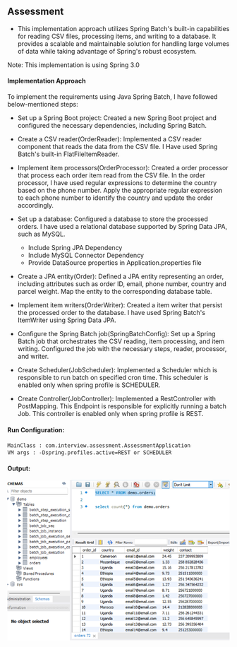 ## Assessment

* This implementation approach utilizes Spring Batch's built-in capabilities for reading CSV files, processing items, and writing to a database. It provides a scalable and maintainable solution for handling large volumes of data while taking advantage of Spring's robust ecosystem.

Note: This implementation is using Spring 3.0

#### Implementation Approach

To implement the requirements using Java Spring Batch, I have followed below-mentioned steps:

* Set up a Spring Boot project: Created a new Spring Boot project and configured the necessary dependencies, including Spring Batch.

* Create a CSV reader(OrderReader): Implemented a CSV reader component that reads the data from the CSV file. I Have used Spring Batch's built-in FlatFileItemReader.

* Implement item processors(OrderProcessor): Created a order processor that process each order item read from the CSV file. In the order processor, I have used regular expressions to determine the country based on the phone number. Apply the appropriate regular expression to each phone number to identify the country and update the order accordingly.

* Set up a database: Configured a database to store the processed orders. I have used a relational database supported by Spring Data JPA, such as MySQL.
    * Include Spring JPA Dependency
    * Include MySQL Connector Dependency
    * Provide DataSource properties in Application.properties file

* Create a JPA entity(Order): Defined a JPA entity representing an order, including attributes such as order ID, email, phone number, country and parcel weight. Map the entity to the corresponding database table.

* Implement item writers(OrderWriter): Created a item writer that persist the processed order to the database. I have used Spring Batch's ItemWriter using Spring Data JPA.

* Configure the Spring Batch job(SpringBatchConfig): Set up a Spring Batch job that orchestrates the CSV reading, item processing, and item writing. Configured the job with the necessary steps, reader, processor, and writer.

* Create Scheduler(JobScheduler): Implemented a Scheduler which is responsible to run batch on specified cron time. This scheduler is enabled only when spring profile is SCHEDULER.

* Create Controller(JobController): Implemented a RestController with PostMapping. This Endpoint is responsible for explicitly running a batch Job. This controller is enabled only when spring profile is REST.

#### Run Configuration:
```text
MainClass : com.interview.assessment.AssessmentApplication
VM args : -Dspring.profiles.active=REST or SCHEDULER
```

#### Output:

![](https://github.com/Spartan-10/Assessment/blob/master/output.png)

